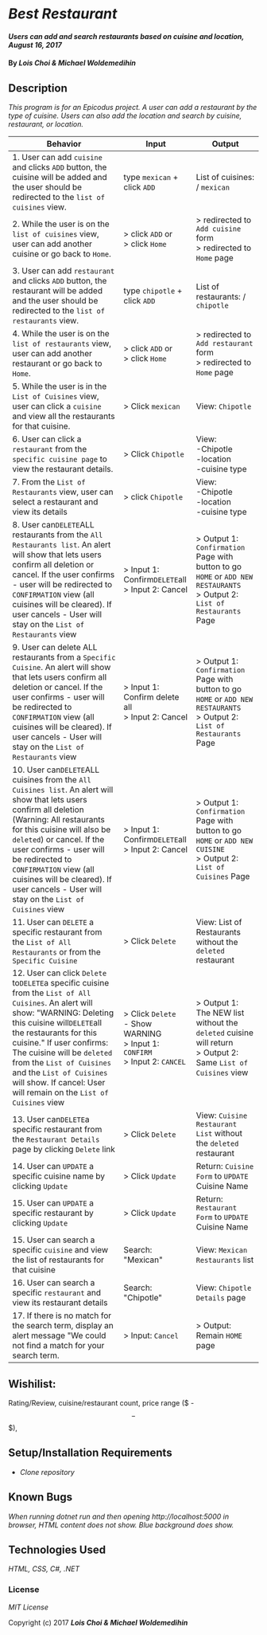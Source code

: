 # _Best Restaurant_

#### _Users can add and search restaurants based on cuisine and location, August 16, 2017_

#### By _**Lois Choi & Michael Woldemedihin**_

## Description

_This program is for an Epicodus project. A user can add a restaurant by the type of cuisine. Users can also add the location and search by cuisine, restaurant, or location._

| Behavior  | Input  | Output  |
|---|---|---|
| 1. User can add `cuisine` and clicks `ADD` button, the cuisine will be added and the user should be redirected to the `list of cuisines` view. | type `mexican` + click `ADD` |   List of cuisines: / `mexican` |
| 2. While the user is on the `list of cuisines` view, user can add another cuisine or go back to `Home`. | > click `ADD` or <br> > click `Home` |> redirected to `Add cuisine` form <br> > redirected to `Home` page|
| 3. User can add `restaurant` and clicks `ADD` button, the restaurant will be added and the user should be redirected to the `list of restaurants` view. | type `chipotle` + click `ADD` |   List of restaurants: / `chipotle` |
| 4. While the user is on the `list of restaurants` view, user can add another restaurant or go back to `Home`. | > click `ADD` or <br> > click `Home` |> redirected to `Add restaurant` form <br> > redirected to `Home` page|
| 5. While the user is in the `List of Cuisines` view, user can click a `cuisine` and view all the restaurants for that cuisine. | > Click `mexican` |  View: `Chipotle` |
| 6. User can click a `restaurant` from the `specific cuisine page` to view the restaurant details. | > Click `Chipotle` |  View: <br> -Chipotle<br> -location<br> -cuisine type |
| 7. From the `List of Restaurants` view, user can select a restaurant and view its details| > click `Chipotle` | View: <br> -Chipotle<br> -location<br> -cuisine type|
| 8. User can`DELETE`ALL restaurants from the `All Restaurants list`. An alert will show that lets users confirm all deletion or cancel. If the user confirms - user will be redirected to `CONFIRMATION` view (all cuisines will be cleared). If user cancels - User will stay on the `List of Restaurants` view | > Input 1: Confirm`DELETE`all <br> > Input 2: Cancel | > Output 1: `Confirmation` Page with button to go `HOME` or `ADD NEW RESTAURANTS` <br> > Output 2: `List of Restaurants` Page|
| 9. User can delete ALL restaurants from a `Specific Cuisine`. An alert will show that lets users confirm all deletion or cancel. If the user confirms - user will be redirected to `CONFIRMATION` view (all cuisines will be cleared). If user cancels - User will stay on the `List of Restaurants` view | > Input 1: Confirm delete all <br> > Input 2: Cancel | > Output 1: `Confirmation` Page with button to go `HOME` or `ADD NEW RESTAURANTS` <br> > Output 2: `List of Restaurants` Page|
| 10. User can`DELETE`ALL cuisines from the `All Cuisines list`. An alert will show that lets users confirm all deletion (Warning: All restaurants for this cuisine will also be `deleted`) or cancel. If the user confirms - user will be redirected to `CONFIRMATION` view (all cuisines will be cleared). If user cancels - User will stay on the `List of Cuisines` view | > Input 1: Confirm`DELETE`all <br> > Input 2: Cancel | > Output 1: `Confirmation` Page with button to go `HOME` or `ADD NEW CUISINE` <br> > Output 2: `List of Cuisines` Page|
| 11. User can `DELETE` a specific restaurant from the `List of All Restaurants` or from the `Specific Cuisine`| > Click `Delete` | View: List of Restaurants without the `deleted` restaurant |
| 12. User can click `Delete` to`DELETE`a specific cuisine from the `List of All Cuisines`. An alert will show: "WARNING: Deleting this cuisine will`DELETE`all the restaurants for this cuisine." If user confirms: The cuisine will be `deleted` from the `List of Cuisines` and the `List of Cuisines` will show. If cancel: User will remain on the `List of Cuisines` view | > Click `Delete` <br> - Show WARNING <br> > Input 1: `CONFIRM` <br> > Input 2: `CANCEL` | > Output 1: The NEW list without the `deleted` cuisine will return <br> > Output 2: Same `List of Cuisines` view |
| 13. User can`DELETE`a specific restaurant from the `Restaurant Details` page by clicking `Delete` link | > Click `Delete` | View: `Cuisine Restaurant List` without the `deleted` restaurant |
| 14. User can `UPDATE` a specific cuisine name by clicking `Update`| > Click `Update` | Return: `Cuisine Form` to `UPDATE` Cuisine Name |
| 15. User can `UPDATE` a specific restaurant by clicking `Update`| > Click `Update` | Return: `Restaurant Form` to `UPDATE` Cuisine Name |
| 15. User can search a specific `cuisine` and view the list of restaurants for that cuisine | Search: "Mexican" | View: `Mexican Restaurants` list |
| 16. User can search a specific `restaurant` and view its restaurant details | Search: "Chipotle" | View: `Chipotle Details` page |
| 17. If there is no match for the search term, display an alert message "We could not find a match for your search term. | > Input: `Cancel`| > Output: Remain `HOME` page  |

## Wishilist:
Rating/Review, cuisine/restaurant count, price range ($ - $$ - $$$),

## Setup/Installation Requirements

* _Clone repository_

## Known Bugs

_When running dotnet run and then opening http://localhost:5000 in browser, HTML content does not show. Blue background does show._

## Technologies Used

_HTML, CSS, C#, .NET_

### License

*MIT License*

Copyright (c) 2017 **_Lois Choi & Michael Woldemedihin_**
